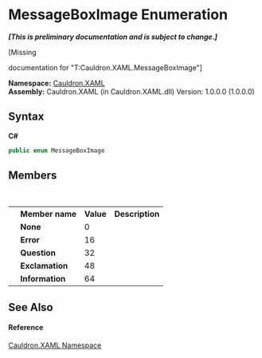 # MessageBoxImage Enumeration
 _**\[This is preliminary documentation and is subject to change.\]**_

\[Missing <summary> documentation for "T:Cauldron.XAML.MessageBoxImage"\]

**Namespace:**&nbsp;<a href="N_Cauldron_XAML">Cauldron.XAML</a><br />**Assembly:**&nbsp;Cauldron.XAML (in Cauldron.XAML.dll) Version: 1.0.0.0 (1.0.0.0)

## Syntax

**C#**<br />
``` C#
public enum MessageBoxImage
```


## Members
&nbsp;<table><tr><th></th><th>Member name</th><th>Value</th><th>Description</th></tr><tr><td /><td target="F:Cauldron.XAML.MessageBoxImage.None">**None**</td><td>0</td><td /></tr><tr><td /><td target="F:Cauldron.XAML.MessageBoxImage.Error">**Error**</td><td>16</td><td /></tr><tr><td /><td target="F:Cauldron.XAML.MessageBoxImage.Question">**Question**</td><td>32</td><td /></tr><tr><td /><td target="F:Cauldron.XAML.MessageBoxImage.Exclamation">**Exclamation**</td><td>48</td><td /></tr><tr><td /><td target="F:Cauldron.XAML.MessageBoxImage.Information">**Information**</td><td>64</td><td /></tr></table>

## See Also


#### Reference
<a href="N_Cauldron_XAML">Cauldron.XAML Namespace</a><br />